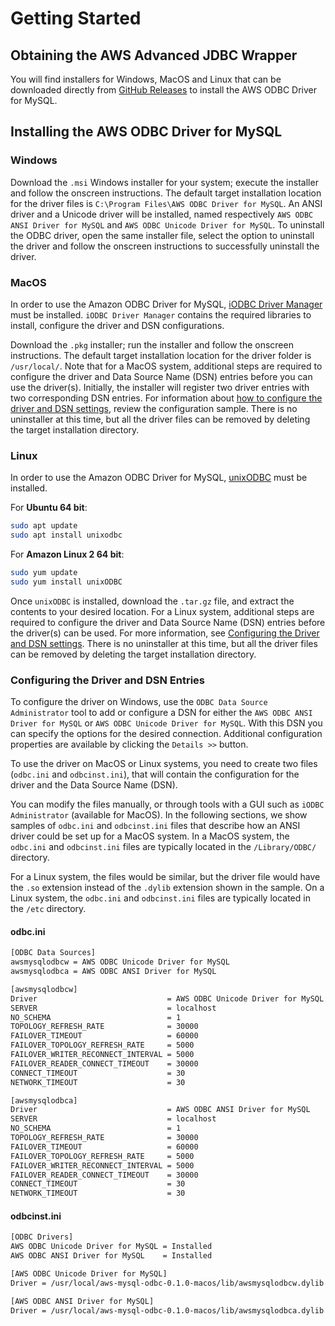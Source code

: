 # Getting Started

## Obtaining the AWS Advanced JDBC Wrapper

You will find installers for Windows, MacOS and Linux that can be downloaded directly from [GitHub Releases](https://github.com/awslabs/aws-mysql-odbc/releases) to install the AWS ODBC Driver for MySQL.

## Installing the AWS ODBC Driver for MySQL

### Windows

Download the `.msi` Windows installer for your system; execute the installer and follow the onscreen instructions. The default target installation location for the driver files is `C:\Program Files\AWS ODBC Driver for MySQL`. An ANSI driver and a Unicode driver will be installed, named respectively `AWS ODBC ANSI Driver for MySQL` and `AWS ODBC Unicode Driver for MySQL`. To uninstall the ODBC driver, open the same installer file, select the option to uninstall the driver and follow the onscreen instructions to successfully uninstall the driver.

### MacOS

In order to use the Amazon ODBC Driver for MySQL, [iODBC Driver Manager](http://www.iodbc.org/dataspace/doc/iodbc/wiki/iodbcWiki/Downloads) must be installed. `iODBC Driver Manager` contains the required libraries to install, configure the driver and DSN configurations.

Download the `.pkg` installer; run the installer and follow the onscreen instructions. The default target installation location for the driver folder is `/usr/local/`. Note that for a MacOS system, additional steps are required to configure the driver and Data Source Name (DSN) entries before you can use the driver(s). Initially, the installer will register two driver entries with two corresponding DSN entries. For information about [how to configure the driver and DSN settings](#configuring-the-driver-and-dsn-entries), review the configuration sample. There is no uninstaller at this time, but all the driver files can be removed by deleting the target installation directory.

### Linux

In order to use the Amazon ODBC Driver for MySQL, [unixODBC](http://www.unixodbc.org/) must be installed.

For **Ubuntu 64 bit**:

```bash
sudo apt update
sudo apt install unixodbc
```

For **Amazon Linux 2 64 bit**:

```bash
sudo yum update
sudo yum install unixODBC
```

Once `unixODBC` is installed, download the `.tar.gz` file, and extract the contents to your desired location. For a Linux system, additional steps are required to configure the driver and Data Source Name (DSN) entries before the driver(s) can be used. For more information, see [Configuring the Driver and DSN settings](#configuring-the-driver-and-dsn-entries). There is no uninstaller at this time, but all the driver files can be removed by deleting the target installation directory.

### Configuring the Driver and DSN Entries 
To configure the driver on Windows, use the `ODBC Data Source Administrator` tool to add or configure a DSN for either the `AWS ODBC ANSI Driver for MySQL` or `AWS ODBC Unicode Driver for MySQL`. With this DSN you can specify the options for the desired connection. Additional configuration properties are available by clicking the `Details >>` button.

To use the driver on MacOS or Linux systems, you need to create two files (`odbc.ini` and `odbcinst.ini`), that will contain the configuration for the driver and the Data Source Name (DSN).

You can modify the files manually, or through tools with a GUI such as `iODBC Administrator` (available for MacOS). In the following sections, we show samples of `odbc.ini` and `odbcinst.ini` files that describe how an ANSI driver could be set up for a MacOS system. In a MacOS system, the `odbc.ini` and `odbcinst.ini` files are typically located in the `/Library/ODBC/` directory.

For a Linux system, the files would be similar, but the driver file would have the `.so` extension instead of the `.dylib` extension shown in the sample. On a Linux system, the `odbc.ini` and `odbcinst.ini` files are typically located in the `/etc` directory.

#### odbc.ini
```bash
[ODBC Data Sources]
awsmysqlodbcw = AWS ODBC Unicode Driver for MySQL
awsmysqlodbca = AWS ODBC ANSI Driver for MySQL

[awsmysqlodbcw]
Driver                             = AWS ODBC Unicode Driver for MySQL
SERVER                             = localhost
NO_SCHEMA                          = 1
TOPOLOGY_REFRESH_RATE              = 30000
FAILOVER_TIMEOUT                   = 60000
FAILOVER_TOPOLOGY_REFRESH_RATE     = 5000
FAILOVER_WRITER_RECONNECT_INTERVAL = 5000
FAILOVER_READER_CONNECT_TIMEOUT    = 30000
CONNECT_TIMEOUT                    = 30
NETWORK_TIMEOUT                    = 30

[awsmysqlodbca]
Driver                             = AWS ODBC ANSI Driver for MySQL
SERVER                             = localhost
NO_SCHEMA                          = 1
TOPOLOGY_REFRESH_RATE              = 30000
FAILOVER_TIMEOUT                   = 60000
FAILOVER_TOPOLOGY_REFRESH_RATE     = 5000
FAILOVER_WRITER_RECONNECT_INTERVAL = 5000
FAILOVER_READER_CONNECT_TIMEOUT    = 30000
CONNECT_TIMEOUT                    = 30
NETWORK_TIMEOUT                    = 30
```

#### odbcinst.ini
```bash
[ODBC Drivers]
AWS ODBC Unicode Driver for MySQL = Installed
AWS ODBC ANSI Driver for MySQL    = Installed

[AWS ODBC Unicode Driver for MySQL]
Driver = /usr/local/aws-mysql-odbc-0.1.0-macos/lib/awsmysqlodbcw.dylib

[AWS ODBC ANSI Driver for MySQL]
Driver = /usr/local/aws-mysql-odbc-0.1.0-macos/lib/awsmysqlodbca.dylib
```
